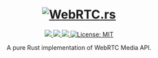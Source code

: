 <h1 align="center">
 <a href="https://webrtc.rs"><img src="https://github.com/webrtc-rs/webrtc/doc/webrtc.rs.png" alt="WebRTC.rs"></a>
 <br>
</h1>
<p align="center">
 <a href="https://github.com/webrtc-rs/media/actions"> 
  <img src="https://github.com/webrtc-rs/media/workflows/Cargo/badge.svg">
 </a> 
 <a href="https://codecov.io/gh/webrtc-rs/media"> 
  <img src="https://codecov.io/gh/webrtc-rs/media/branch/main/graph/badge.svg">
 </a>
 <a href="https://deps.rs/repo/github/webrtc-rs/media"> 
  <img src="https://deps.rs/repo/github/webrtc-rs/media/status.svg">
 </a>
 <a href="https://github.com/webrtc-rs/media/blob/master/LICENSE">
  <img src="https://img.shields.io/badge/License-MIT-yellow.svg" alt="License: MIT">
 </a>
</p>
<p align="center">
 A pure Rust implementation of WebRTC Media API.
</p>
